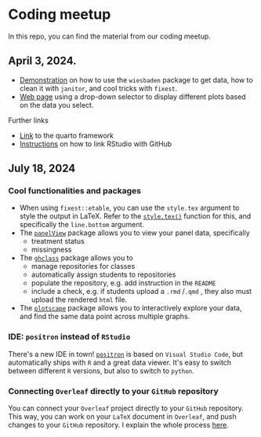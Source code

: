 # Coding meetup

In this repo, you can find the material from our coding meetup.

## April 3, 2024.

-   [Demonstration](https://github.com/sarahzeller/coding-meetup-demo/blob/main/demo_for_wiesbaden_janitor_fixest.R) on how to use the `wiesbaden` package to get data, how to clean it with `janitor`, and cool tricks with `fixest`.
-   [Web page](https://sarahzeller.github.io/coding-meetup-demo/demo-dropdown.html) using a drop-down selector to display different plots based on the data you select.

Further links

-   [Link](https://quarto.org/) to the quarto framework
-   [Instructions](https://happygitwithr.com/#lets-git-started) on how to link RStudio with GitHub

## July 18, 2024

### Cool functionalities and packages

-   When using `fixest::etable`, you can use the `style.tex` argument to style the output in LaTeX. Refer to the [`style.tex()`](https://lrberge.github.io/fixest/reference/style.tex.html) function for this, and specifically the `line.bottom` argument.
-   The [`panelView`](https://yiqingxu.org/packages/panelview/articles/tutorial.html#plot-treatment-missingness) package allows you to view your panel data, specifically
    -   treatment status
    -   missingness
-   The [`ghclass`](https://rundel.github.io/ghclass/articles/ghclass.html) package allows you to
    -   manage repositories for classes
    -   automatically assign students to repositories
    -   populate the repository, e.g. add instruction in the `README`
    -   include a check, e.g. if students upload a `.rmd` /`.qmd` , they also must upload the rendered `html` file.
-   The [`plotscape`](https://github.com/bartonicek/plotscape/tree/master) package allows you to interactively explore your data, and find the same data point across multiple graphs.

### IDE: `positron` instead of `RStudio`

There's a new IDE in town!
[`positron`](https://github.com/posit-dev/positron) is based on `Visual Studio Code`, but automatically ships with `R` and a great data viewer.
It's easy to switch between different `R` versions, but also to switch to `python`.

### Connecting `Overleaf` directly to your `GitHub` repository

You can connect your `Overleaf` project directly to your `GitHub` repository.
This way, you can work on your `LaTeX` document in `Overleaf`, and push changes to your `GitHub` repository.
I explain the whole process [here](https://github.com/sarahzeller/Overleaf-git-workflow).
